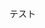 <!--
title:   GitHub Copilot 導入後のはじめの一歩
tags:    GitHub
id:      f670671927cbf01f6e24
private: false
-->
テスト